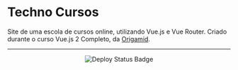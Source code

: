 # Techno Cursos

 Site de uma escola de cursos online, utilizando Vue.js e Vue Router. Criado durante o curso Vue.js 2 Completo, da [Origamid](https://origamid.com). 
 
---
<div align="center">

![Deploy Status Badge](https://img.shields.io/github/deployments/nataliafonseca/techno-cursos/Production?label=vercel&logo=vercel&style=for-the-badge)

</div>
